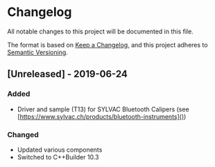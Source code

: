 # Changelog
All notable changes to this project will be documented in this file.

The format is based on [Keep a Changelog](https://keepachangelog.com/en/1.0.0/),
and this project adheres to [Semantic Versioning](https://semver.org/spec/v2.0.0.html).

## [Unreleased] - 2019-06-24
### Added
- Driver and sample (T13) for SYLVAC Bluetooth Calipers (see [https://www.sylvac.ch/products/bluetooth-instruments]())

### Changed
- Updated various components
- Switched to C++Builder 10.3

